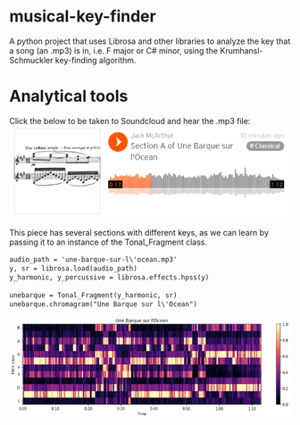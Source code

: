 # musical-key-finder
A python project that uses Librosa and other libraries to analyze the key that a song (an .mp3) is in, i.e. F major or C# minor, using the Krumhansl-Schmuckler key-finding algorithm.

# Analytical tools
Click the below to be taken to Soundcloud and hear the .mp3 file:
[<img src="unebarquesoundcloud.PNG" width="500">](https://soundcloud.com/jack-mcarthur-6407193/f-minor-segment-of-une-barque-sur-locean)

This piece has several sections with different keys, as we can learn by passing it to an instance of the Tonal_Fragment class.
```
audio_path = 'une-barque-sur-l\'ocean.mp3'
y, sr = librosa.load(audio_path)
y_harmonic, y_percussive = librosa.effects.hpss(y)

unebarque = Tonal_Fragment(y_harmonic, sr)
unebarque.chromagram("Une Barque sur l\'Ocean")
```
<img src="unebarquechromagram.png" width="600">
